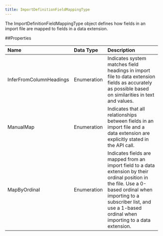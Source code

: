 ```yaml
---
title: ImportDefinitionFieldMappingType
---
```

The ImportDefinitionFieldMappingType object defines how fields in an import file are mapped to fields in a data extension.

##Properties
<table class="table table-hover"> <thead align="left"><tr><th>Name</th><th>Data Type</th><th>Description</th></tr></thead> <tbody><tr><td>InferFromColumnHeadings</td><td>Enumeration</td><td>Indicates system matches field headings in import file to data extension fields as accurately as possible based on similarities in text and values.</td></tr><tr><td>ManualMap</td><td>Enumeration</td><td>Indicates that all relationships between fields in an import file and a data extension are explicitly stated in the API call.</td></tr><tr><td>MapByOrdinal</td><td>Enumeration</td><td>Indicates fields are mapped from an import field to a data extension by their ordinal position in the file. Use a 0-based ordinal when importing to a subscriber list, and use a 1-based ordinal when importing to a data extension.</td></tr></tbody></table>

